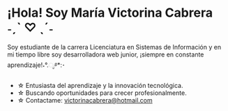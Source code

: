 # ¡Hola! Soy María Victorina Cabrera ˗ˏˋ ♡ ˎˊ˗

Soy estudiante de la carrera Licenciatura en Sistemas de Información y en mi tiempo libre soy desarrolladora web junior, ¡siempre en constante aprendizaje!˖°.ೃ࿔*:･

- ☆ Entusiasta del aprendizaje y la innovación tecnológica.
- ☆ Buscando oportunidades para crecer profesionalmente.  
- ☆ Contactame: [victorinacabrera@hotmail.com](mailto:victorinacabrera@hotmail.com)  
